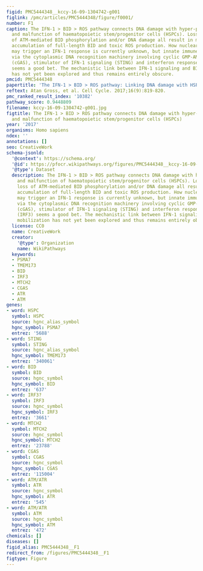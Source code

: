 ```yaml
---
figid: PMC5444348__kccy-16-09-1304742-g001
figlink: /pmc/articles/PMC5444348/figure/f0001/
number: F1
caption: The IFN-1 > BID > ROS pathway connects DNA damage with hyper-proliferation
  and malfunction of haematopoietic stem/progenitor cells (HSPCs). Loss of ATM, loss
  of ATM-mediated BID phosphorylation and/or DNA damage all result in mitochondrial
  accumulation of full-length BID and toxic ROS production. How nuclear DNA damage
  may trigger an IFN-1 response is currently unknown, but innate immune signaling
  via the cytoplasmic DNA recognition machinery involving cyclic GMP-AMP-Synthase
  (cGAS), stimulator of IFN-1 signaling (STING) and interferon response factor 3 (IRF3)
  seems a good bet. The mechanistic link between IFN-1 signaling and BID mobilization
  has not yet been explored and thus remains entirely obscure.
pmcid: PMC5444348
papertitle: 'The IFN-1 > BID > ROS pathway: Linking DNA damage with HSPC malfunction.'
reftext: Atan Gross, et al. Cell Cycle. 2017;16(9):819-820.
pmc_ranked_result_index: '10382'
pathway_score: 0.9448809
filename: kccy-16-09-1304742-g001.jpg
figtitle: The IFN-1 > BID > ROS pathway connects DNA damage with hyper-proliferation
  and malfunction of haematopoietic stem/progenitor cells (HSPCs)
year: '2017'
organisms: Homo sapiens
ndex: ''
annotations: []
seo: CreativeWork
schema-jsonld:
  '@context': https://schema.org/
  '@id': https://pfocr.wikipathways.org/figures/PMC5444348__kccy-16-09-1304742-g001.html
  '@type': Dataset
  description: The IFN-1 > BID > ROS pathway connects DNA damage with hyper-proliferation
    and malfunction of haematopoietic stem/progenitor cells (HSPCs). Loss of ATM,
    loss of ATM-mediated BID phosphorylation and/or DNA damage all result in mitochondrial
    accumulation of full-length BID and toxic ROS production. How nuclear DNA damage
    may trigger an IFN-1 response is currently unknown, but innate immune signaling
    via the cytoplasmic DNA recognition machinery involving cyclic GMP-AMP-Synthase
    (cGAS), stimulator of IFN-1 signaling (STING) and interferon response factor 3
    (IRF3) seems a good bet. The mechanistic link between IFN-1 signaling and BID
    mobilization has not yet been explored and thus remains entirely obscure.
  license: CC0
  name: CreativeWork
  creator:
    '@type': Organization
    name: WikiPathways
  keywords:
  - PSMA7
  - TMEM173
  - BID
  - IRF3
  - MTCH2
  - CGAS
  - ATR
  - ATM
genes:
- word: HSPC
  symbol: HSPC
  source: hgnc_alias_symbol
  hgnc_symbol: PSMA7
  entrez: '5688'
- word: STING
  symbol: STING
  source: hgnc_alias_symbol
  hgnc_symbol: TMEM173
  entrez: '340061'
- word: BID
  symbol: BID
  source: hgnc_symbol
  hgnc_symbol: BID
  entrez: '637'
- word: IRF3?
  symbol: IRF3
  source: hgnc_symbol
  hgnc_symbol: IRF3
  entrez: '3661'
- word: MTCH2
  symbol: MTCH2
  source: hgnc_symbol
  hgnc_symbol: MTCH2
  entrez: '23788'
- word: CGAS
  symbol: CGAS
  source: hgnc_symbol
  hgnc_symbol: CGAS
  entrez: '115004'
- word: ATM/ATR
  symbol: ATR
  source: hgnc_symbol
  hgnc_symbol: ATR
  entrez: '545'
- word: ATM/ATR
  symbol: ATM
  source: hgnc_symbol
  hgnc_symbol: ATM
  entrez: '472'
chemicals: []
diseases: []
figid_alias: PMC5444348__F1
redirect_from: /figures/PMC5444348__F1
figtype: Figure
---
```


